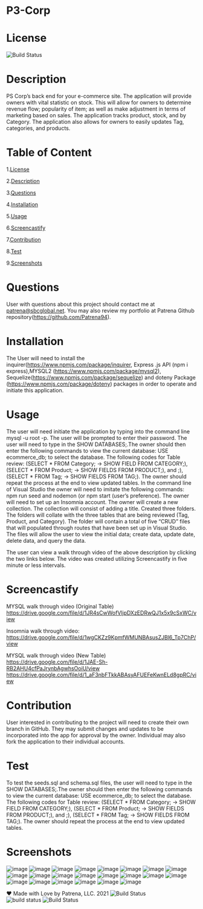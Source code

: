 # P3-Corp
 
# License
   
![Build Status](https://img.shields.io/github/license/Patrena94/P3-Corp)  


 # Description
PS Corp’s back end for your e-commerce site. The application will provide owners with vital statistic on stock.  This will allow for owners to determine revenue flow; popularity of item; as well as make adjustment in terms of marketing based on sales.  The application tracks product, stock, and by Category. The application also allows for owners to easily updates Tag, categories, and products.    


 # Table of Content 
 1.[License](#License)

 2.[Description](#Description)

 3.[Questions](#Questions)

 4.[Installation](#Installation)

 5.[Usage](#Usage)

 6.[Screencastify](#Sreencastify)

 7.[Contribution](#Contribution)

 8.[Test](#Test)

 9.[Screenshots](#Screenshots)

 # Questions  

 User with questions about this project should contact me at patrena@sbcglobal.net.  You may also review my portfolio at Patrena Github repository(https://github.com/Patrena94).
 

 
# Installation
  The User will need to install the inquirer(https://www.npmjs.com/package/inquirer, Express .js API (npm i express),MYSQL2 (https://www.npmjs.com/package/mysql2), Sequelize(https://www.npmjs.com/package/sequelize) and doteny Package (https://www.npmjs.com/package/doteny) packages in order to operate and initiate this application. 


# Usage
 The user will need initiate the application by typing into the command line mysql -u root -p. The user will be prompted to enter their password.  The user will need to type in the SHOW DATABASES;.The owner should then enter the following commands to view the current database: USE ecommerce_db; to select the database.  The following codes for Table review: (SELECT * FROM Category; -> SHOW FIELD FROM CATEGORY;), (SELECT * FROM Product; -> SHOW FIELDS FROM PRODUCT;), and ;), (SELECT * FROM Tag; -> SHOW FIELDS FROM TAG;). The owner should repeat the process at the end to view updated tables. 
In the command line of Visual Studio the owner will need to imitate the following commands: npm run seed and nodemon (or npm start (user’s preference).
The owner will need to set up an Insomnia account.  The owner will create a new collection. The collection will consist of adding a title. Created three folders. The folders will collate with the three tables that are being reviewed (Tag, Product, and Category).  The folder will contain a total of five “CRUD” files that will populated through routes that have been set up in Visual Studio. The files will allow the user to view the initial data; create data, update date, delete data, and query the data. 

The user can view a walk through video of the above description by clicking the two links below. The video was created utilizing Screencastify in five minute or less intervals.

# Screencastify


MYSQL walk through video (Original Table)
https://drive.google.com/file/d/1JR4sCwWofVljpDXzEDRwQJ1x5x9cSxWC/view

Insomnia walk through video:
https://drive.google.com/file/d/1wgCKZz9KpmfWMUNBAsusZJBl6_Tp7ChP/view
 
MYSQL walk through video (New Table) 
https://drive.google.com/file/d/1JAE-Sh-RB2AHU4cfPaJrynbAgwhsOoiU/view
https://drive.google.com/file/d/1_aF3nbFTkkABAsyAFUEFeKwnELd8gpRC/view

  
# Contribution
User interested in contributing to the project will need to create their own branch in GitHub.  They may submit changes and updates to be incorporated into the app for approval by the owner.  Individual may also fork the application to their individual accounts.  


# Test
To test the seeds.sql and schema.sql files, the user will need to type in the SHOW DATABASES;.The owner should then enter the following commands to view the current database: USE ecommerce_db; to select the database.  The following codes for Table review: (SELECT * FROM Category; -> SHOW FIELD FROM CATEGORY;), (SELECT * FROM Product; -> SHOW FIELDS FROM PRODUCT;), and ;), (SELECT * FROM Tag; -> SHOW FIELDS FROM TAG;). The owner should repeat the process at the end to view updated tables. 

# Screenshots

![image](https://user-images.githubusercontent.com/83892241/130341391-b3a1c05d-773d-4846-a628-b6cef7c88051.png)
![image](https://user-images.githubusercontent.com/83892241/130341395-84381c29-0676-483a-8537-bf76a4e3152a.png)
![image](https://user-images.githubusercontent.com/83892241/130341398-17b9a3ba-ca3b-453f-91ee-3dd6513329bc.png)
![image](https://user-images.githubusercontent.com/83892241/130341406-5e135780-df5f-4661-9c22-ed8991382f6e.png)
![image](https://user-images.githubusercontent.com/83892241/130341413-44293db7-0e3e-4c92-a690-ebeb69aac184.png)
![image](https://user-images.githubusercontent.com/83892241/130341416-c5967775-8507-4fc1-82c1-9a82261d0e28.png)
![image](https://user-images.githubusercontent.com/83892241/130341423-d17aef01-f8f6-4ef4-9904-07a765a47d9f.png)
![image](https://user-images.githubusercontent.com/83892241/130341457-d1576a68-78f2-4bda-9e5f-e3361a6f16f2.png)
![image](https://user-images.githubusercontent.com/83892241/130341459-ec7c7d3f-0338-4dd8-a89b-f982eb22aeec.png)
![image](https://user-images.githubusercontent.com/83892241/130341463-27041457-d96c-4b4f-9d92-14abcb9b9431.png)
![image](https://user-images.githubusercontent.com/83892241/130341465-9701f916-34b2-4320-9e65-355adf98e8c8.png)
![image](https://user-images.githubusercontent.com/83892241/130341478-b0de2512-8c42-410f-8757-3d27e3a290e8.png)
![image](https://user-images.githubusercontent.com/83892241/130341491-2e1b6d2b-3b28-4df1-99ff-8c710ca045ef.png)
![image](https://user-images.githubusercontent.com/83892241/130341493-743fffe4-1c35-4818-a3d6-d6f555036893.png)
![image](https://user-images.githubusercontent.com/83892241/130341498-890a92fa-7d1d-41e3-84bd-c5cb77449dc4.png)
![image](https://user-images.githubusercontent.com/83892241/130341504-98c1c8fb-845a-4b48-88c1-5765cd7644c7.png)
![image](https://user-images.githubusercontent.com/83892241/130341509-73d5afe7-58b7-4a0f-b25d-6b643878f9a7.png)
![image](https://user-images.githubusercontent.com/83892241/130341516-08d2248e-416f-41bf-8412-25ec42f22a00.png)
![image](https://user-images.githubusercontent.com/83892241/130341520-562099dc-575e-422c-9658-da0198115385.png)
![image](https://user-images.githubusercontent.com/83892241/130341533-dd519c51-c6ca-4edc-971a-b14e4f91fd7a.png)
![image](https://user-images.githubusercontent.com/83892241/130341536-b60378df-1174-48ae-bf11-3e0396697f45.png)
![image](https://user-images.githubusercontent.com/83892241/130341543-a12d8a4e-9739-43cd-8082-5a4204a683ee.png)

❤️ Made with Love by Patrena, LLC. 2021
![Build Status](https://img.shields.io/github/languages/top/Patrena94/Smith-Corporation-Work-Scheduler)  
![build status](https://img.shields.io/github/languages/top/Patrena94/Mobile-Drive-in-Theater)
![Build Status](https://img.shields.io/github/languages/top/Patrena94/Multi-City-Weather-Dashboard)
 